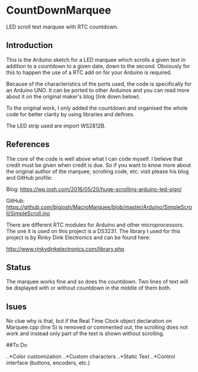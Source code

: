 # CountDownMarquee
 LED scroll text marquee with RTC countdown.

## Introduction

This is the Arduino sketch for a LED marquee which scrolls a given text in addition to a countdown to a given date, down to the second. Obviously for this to happen the use of a RTC add on for your Arduino is required.

Because of the characteristics of the ports used, the code is specifically for an Arduino UNO. It can be ported to other Arduinos and you can read more about it on the original maker's blog (link down below).

To the original work, I only added the countdown and organised the whole code for better clarity by using libraries and defines.

The LED strip used are import WS2812B.

## References

The core of the code is well above what I can code myself. I believe that credit must be given when credit is due. So if you want to know more about the original author of the marquee, scrolling code, etc. visit please his blog and GitHub profile:

Blog: https://wp.josh.com/2016/05/20/huge-scrolling-arduino-led-sign/

GitHub: https://github.com/bigjosh/MacroMarquee/blob/master/Arduino/SimpleScroll/SimpleScroll.ino

There are different RTC modules for Arduino and other microprocessors. The one it is used on this project is a DS3231. The library I used for this project is by Rinky Dink Electronics and can be found here:

http://www.rinkydinkelectronics.com/library.php

## Status

The marquee works fine and so does the countdown. Two lines of text will be displayed with or without countdown in the middle of them both.

## Isues

No clue why is that, but if the Real Time Clock object declaration on Marquee.cpp (line 5) is removed or commented out, the scrolling does not work and instead only part of the text is shown without scrolling.

##To Do

..*Color customization
..*Custom characters
..*Static Text
..*Control interface (buttons, encoders, etc.)

